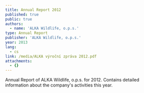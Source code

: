```yaml
---
title: Annual Report 2012
published: true
public: true
authors:
  - name: 'ALKA Wildlife, o.p.s.'
type: Annual Report
publisher: 'ALKA Wildlife, o.p.s.'
year: 2013
lang:
  - cs
link: /media/ALKA výroční zpráva 2012.pdf
attachments:
  - {}
---
```

Annual Report of ALKA Wildlife, o.p.s. for 2012. Contains detailed information about the company's activities this year.
